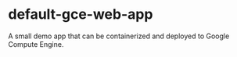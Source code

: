 # default-gce-web-app
A small demo app that can be containerized and deployed to Google Compute Engine.
